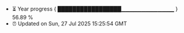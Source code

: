 - ⏳ Year progress { █████████████████▁▁▁▁▁▁▁▁▁▁▁▁▁ } 56.89 %
- ⏰ Updated on Sun, 27 Jul 2025 15:25:54 GMT

